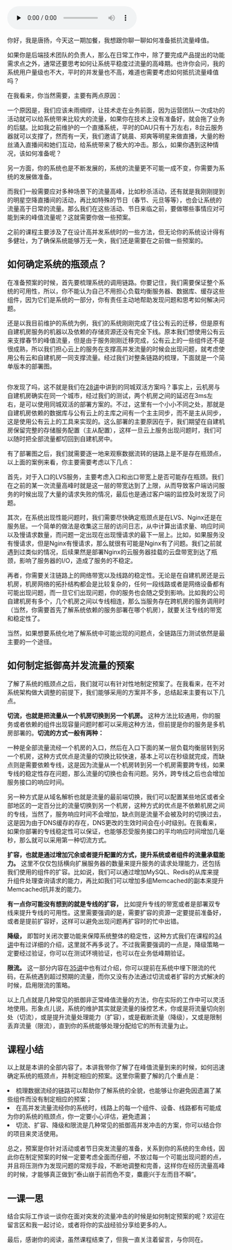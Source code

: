 <audio id="audio" title="春节特别策划 | 我们如何准备抵抗流量峰值？" controls="" preload="none"><source id="mp3" src="https://static001.geekbang.org/resource/audio/ee/e6/eeeeddba9908501f1a98314c1ab601e6.mp3"></audio>

你好，我是唐扬，今天这一期加餐，我想跟你聊一聊如何准备抵抗流量峰值。

如果你是后端技术团队的负责人，那么在日常工作中，除了要完成产品提出的功能需求点之外，通常还要思考如何让系统平稳度过流量的高峰期。也许你会问，我的系统用户量级也不大，平时的并发量也不高，难道也需要考虑如何抵抗流量峰值吗？

在我看来，你当然需要，主要有两点原因：

一个原因是，我们应该未雨绸缪，让技术走在业务前面，因为运营团队一次成功的活动就可以给系统带来比较大的流量，如果你在技术上没有准备好，就会拖了业务的后腿。比如我之前维护的一个直播系统，平时的DAU只有十万左右，8台云服务器就可以支撑了，然而有一天，我们邀请了姚晨、郑爽等明星来做直播，大量的粉丝涌入直播间和她们互动，给系统带来了极大的冲击。那么，如果你遇到这种情况，该如何准备呢？

另一方面，你的系统也是不断发展的，系统的流量更不可能一成不变，你需要为系统的发展做准备。

而我们一般需要应对多种场景下的流量高峰，比如秒杀活动，还有就是我刚刚提到的明星空降直播间的活动，再比如特殊的节日（春节、元旦等等），也会让系统的流量高于日常的流量。那么我们在这些活动、节日来临之前，要做哪些事情应对可能到来的峰值流量呢？这就需要你做一些预案。

之前的课程主要涉及了在设计高并发系统时的一些方法，但无论你的系统设计得有多健壮，为了确保系统能够万无一失，我们还是需要在之前做一些预案的。

## 如何确定系统的瓶颈点？

在准备预案的时候，首先要梳理系统的调用链路。你要记住，我们需要保证整个系统的可用性，所以，你不能认为自己不用担心负载均衡服务器、数据库、缓存这些组件，因为它们是系统的一部分，你有责任主动地帮助发现问题和思考如何解决问题。

还是以我目前维护的系统为例，我们的系统刚刚完成了往公有云的迁移，但是原有自建机房服务的机器以及依赖的存储资源还没有完全下线。原本我们想使用公有云来支撑春节的峰值流量，但是由于服务刚刚迁移完成，公有云上的一些组件还不是很成熟，所以我们担心云上的服务在支撑高并发流量的时候会出现问题，就考虑使用公有云和自建机房一同支撑流量。经过我们对整条链路的梳理，下面就是一个简单版本的部署图。

<img src="https://static001.geekbang.org/resource/image/eb/0c/ebc74ac7f512f2704af5225fd08a080c.jpg" alt="">

你发现了吗，这不就是我们在[28讲](https://time.geekbang.org/column/article/171115)中讲到的同城双活方案吗？事实上，云机房与自建机房确实在同一个城市，经过我们的测试，两个机房之间的延迟在3ms左右，是可以使用同城双活的部署方案的。不过，这里有一个小小不同之处，那就是自建机房依赖的数据库与公有云上的主库之间有一个主主同步，而不是主从同步，这是使用公有云上的工具来实现的。这么部署的主要原因在于，我们期望在自建机房保留完整的存储服务配置（主从配置），这样一旦云上服务出现问题时，我们可以随时把全部流量都切回到自建机房中。

有了部署图之后，我们就需要逐一地来观察数据流转的链路上是不是存在瓶颈点，以上面的案例来看，你主要需要考虑以下几点：

首先，对于入口的LVS服务，主要考虑入口和出口带宽上是否可能存在瓶颈。我们在之前的某一次流量高峰时就是这一层的带宽达到了上限，从而导致客户端访问服务的时候出现了大量的请求失败的情况，最后也是通过客户端的监控及时发现了问题。

其次，在系统出现性能问题时，我们需要尽快确定瓶颈点是在LVS、Nginx还是在服务层。一个简单的做法是收集这三层的访问日志，从中计算出请求量、响应时间以及慢请求数量，而问题一定出现在出现慢请求的最下一层上。比如，如果服务没有慢请求，但是Nginx有慢请求，那么就很有可能是Nginx有了问题。我们之前就遇到过类似的情况，后续果然是部署Nginx的云服务器挂载的云盘带宽到达了瓶颈，影响了服务器的I/O，造成了服务的不稳定。

再者，你需要关注链路上的网络带宽以及线路的稳定性。无论是在自建机房还是云机房，机房网络的拓扑结构都会是比较复杂的，任何一段线路或者是网络设备都有可能出现问题，而一旦它们出现问题，你的服务也会随之受到影响。比如我的公司自建机房有多个，几个机房之间以专线相连，那么当服务存在跨机房的服务调用时（当然，你需要首先了解系统依赖的服务部署在哪个机房），就要关注专线的带宽和稳定性了。

当然，如果想要系统化地了解系统中可能出现的问题点，全链路压力测试依然是最主要的一个途径。

## 如何制定抵御高并发流量的预案

了解了系统的瓶颈点之后，我们就可以有针对性地制定预案了。在我看来，在不对系统架构做大调整的前提下，我们能够采用的方案并不多，总结起来主要有以下几点。

**切流，也就是把流量从一个机房切换到另一个机房。** 这种方法比较通用，你的服务或者依赖的组件出现容量问题时都可以采用这种方法，但前提是你的服务是多机房部署的。**切流的方式一般有两种：**

一种是全部流量流经一个机房的入口，然后在入口下面的某一层负载均衡层转到另一个机房，这种方式优点是流量的切换比较快速，基本上可以在秒级就完成，而缺点则是需要依赖专线，这是因为流量从一个机房转到另一个机房需要跨专线，如果专线的稳定性存在问题，那么流量的切换也会有问题。另外，跨专线之后也会增加服务接口的响应时间。

另一种方式是从域名解析也就是流量的最前端切换，我们可以配置某些地区或者全部地区的一定百分比的流量切换到另一个机房，这种方式的优点是不依赖机房之间的专线，当然了，服务响应时间不会增加，缺点则是流量不会被及时的切换过去，这是因为由于DNS缓存的存在，DNS更改的生效时间会在小时级别。在我看来，如果你部署的专线稳定性可以保证，也能够忍受服务接口的平均响应时间增加几毫秒，那么就可以采用第一种切流方式。

**扩容，也就是通过增加冗余或者提升配置的方式，提升系统或者组件的流量承载能力。** 这里不仅仅包括横向扩展服务器的数量来提升服务的请求处理能力，还包括我们使用的组件的扩容。比如说，我们可以通过增加MySQL、Redis的从库来提升组件处理查询请求的能力，再比如我们可以增加多组Memcached的副本来提升Memcached抗并发的能力。

**有一点你可能没有想到的就是专线的扩容，** 比如提升专线的带宽或者是部署双专线来提升专线的可用性。这里需要强调的是，需要扩容的资源一定要提前准备好，或者是提前扩容好，这样可以避免出现问题再扩容时的忙中出错。

**降级，** 即暂时关闭次要功能来保障系统整体的稳定性，这种方式我们在课程的[34讲](https://time.geekbang.org/column/article/176917)中有过详细的介绍，这里就不再多说了。不过我需要强调的一点是，降级策略一定要经过验证，你可以在测试环境验证，也可以在业务低峰期验证。

**限流。** 这一部分内容在[35讲](https://time.geekbang.org/column/article/177796)中也有过介绍，你可以提前在系统中埋下限流的代码，在系统遇到超过预期的流量，而你又没有办法通过切流或者扩容的方式解决的时候，启用限流的策略。

以上几点就是几种常见的抵御非正常峰值流量的方法，你在实际的工作中可以灵活地使用。形象点儿说，系统的维护其实就是流量的操控艺术，你或是将流量切向别处（切流），或是提升流量处理能力（扩容），或是截断流量（降级），又或是限制丢弃流量（限流），直到你的系统能够处理分配给它的所有流量为止。

## 课程小结

以上就是本讲的全部内容了。本讲我带你了解了在峰值流量到来的时候，如何迅速确定系统的瓶颈点，并制定相应的预案。这里你需要了解的几个重点是：

<li>
梳理数据流经的链路可以帮助你了解系统的全貌，也能够让你避免因遗漏了某些组件而没有制定相应的预案；
</li>
<li>
在高并发流量流经你的系统时，线路上的每一个组件、设备、线路都有可能成为你的系统的瓶颈点，你一定要小心评估，避免遗漏；
</li>
<li>
切流、扩容、降级和限流是几种常见的抵御高并发冲击的方案，你可以结合你的项目来灵活使用。
</li>

总之，预案是你针对活动或者节日突发流量的准备，关系到你的系统的生命线，因此你在制定预案的时候一定要考虑全面而仔细，不放过每一个可能出现问题的点，并且将压测作为发现问题的常规手段，不断地调整和完善，这样你在经历流量高峰的时候，才能够真正做到“泰山崩于前而色不变，麋鹿兴于左而目不瞬”。

## 一课一思

结合实际工作谈一谈你在面对突发的流量冲击的时候是如何制定预案的呢？欢迎在留言区和我一起讨论，或者将你的实战经验分享给更多的人。

最后，感谢你的阅读，虽然课程结束了，但我一直关注着留言，与你同在。
